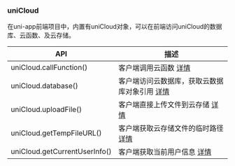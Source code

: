 ### uniCloud 

在uni-app前端项目中，内置有uniCloud对象，可以在前端访问uniCloud的数据库、云函数、及云存储。

|API						|描述																					|
|--							|--																						|
|uniCloud.callFunction()	|客户端调用云函数 [详情](https://uniapp.dcloud.net.cn/uniCloud/cf-functions?id=clientcallfunction)				|
|uniCloud.database()		|客户端访问云数据库，获取云数据库对象引用 [详情](https://uniapp.dcloud.net.cn/uniCloud/clientdb)											|
|uniCloud.uploadFile()		|客户端直接上传文件到云存储 [详情](https://uniapp.dcloud.net.cn/uniCloud/storage?id=uploadfile)							|
|uniCloud.getTempFileURL()	|客户端获取云存储文件的临时路径 [详情](https://uniapp.dcloud.net.cn/uniCloud/storage?id=gettempfileurl)							|
|uniCloud.getCurrentUserInfo()	|客户端获取当前用户信息 [详情](https://uniapp.dcloud.io/uniCloud/client-sdk?id=client-getcurrentuserinfo)							|



